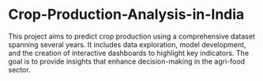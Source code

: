 # Crop-Production-Analysis-in-India
This project aims to predict crop production using a comprehensive dataset spanning several years. It includes data exploration, model development, and the creation of interactive dashboards to highlight key indicators. The goal is to provide insights that enhance decision-making in the agri-food sector.

